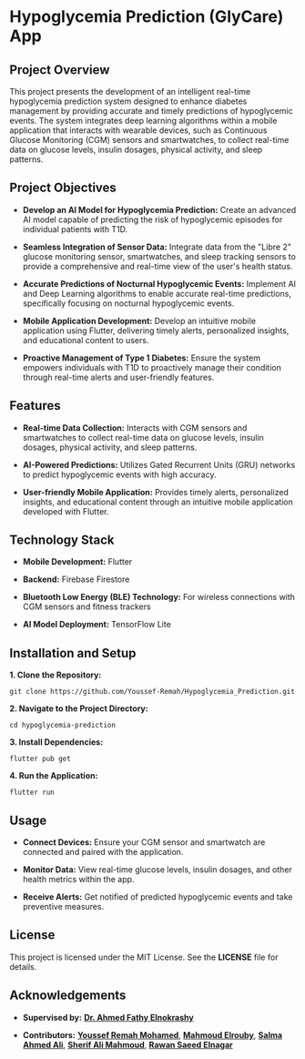 # Hypoglycemia Prediction (GlyCare) App

## Project Overview
This project presents the development of an intelligent real-time hypoglycemia prediction system designed to enhance diabetes management by providing accurate and timely predictions of hypoglycemic events. The system integrates deep learning algorithms within a mobile application that interacts with wearable devices, such as Continuous Glucose Monitoring (CGM) sensors and smartwatches, to collect real-time data on glucose levels, insulin dosages, physical activity, and sleep patterns.

## Project Objectives
- **Develop an AI Model for Hypoglycemia Prediction:** Create an advanced AI model capable of predicting the risk of hypoglycemic episodes for individual patients with T1D.

- **Seamless Integration of Sensor Data:** Integrate data from the "Libre 2" glucose monitoring sensor, smartwatches, and sleep tracking sensors to provide a comprehensive and real-time view of the user's health status.

- **Accurate Predictions of Nocturnal Hypoglycemic Events:** Implement AI and Deep Learning algorithms to enable accurate real-time predictions, specifically focusing on nocturnal hypoglycemic events.

- **Mobile Application Development:** Develop an intuitive mobile application using Flutter, delivering timely alerts, personalized insights, and educational content to users.

- **Proactive Management of Type 1 Diabetes:** Ensure the system empowers individuals with T1D to proactively manage their condition through real-time alerts and user-friendly features.

## Features
- **Real-time Data Collection:** Interacts with CGM sensors and smartwatches to collect real-time data on glucose levels, insulin dosages, physical activity, and sleep patterns.

- **AI-Powered Predictions:** Utilizes Gated Recurrent Units (GRU) networks to predict hypoglycemic events with high accuracy.

- **User-friendly Mobile Application:** Provides timely alerts, personalized insights, and educational content through an intuitive mobile application developed with Flutter.

## Technology Stack
- **Mobile Development:** Flutter

- **Backend:** Firebase Firestore

- **Bluetooth Low Energy (BLE) Technology:** For wireless connections with CGM sensors and fitness trackers

- **AI Model Deployment:** TensorFlow Lite

## Installation and Setup
**1. Clone the Repository:**

`git clone https://github.com/Youssef-Remah/Hypoglycemia_Prediction.git`

**2. Navigate to the Project Directory:**

`cd hypoglycemia-prediction`

**3. Install Dependencies:**

`flutter pub get`

**4. Run the Application:**

`flutter run`

## Usage
- **Connect Devices:** Ensure your CGM sensor and smartwatch are connected and paired with the application.

- **Monitor Data:** View real-time glucose levels, insulin dosages, and other health metrics within the app.

- **Receive Alerts:** Get notified of predicted hypoglycemic events and take preventive measures.

## License
This project is licensed under the MIT License. See the **LICENSE** file for details.

## Acknowledgements
- **Supervised by:** **[Dr. Ahmed Fathy Elnokrashy](https://github.com/nokrashy)**

- **Contributors:** **[Youssef Remah Mohamed](https://github.com/Youssef-Remah)**, **[Mahmoud Elrouby](https://github.com/Mr11011)**, **[Salma Ahmed Ali](https://github.com/SalmaAhmed112)**, **[Sherif Ali Mahmoud](https://github.com/sherif566)**, **[Rawan Saeed Elnagar](https://github.com/RawanElNagar)**
